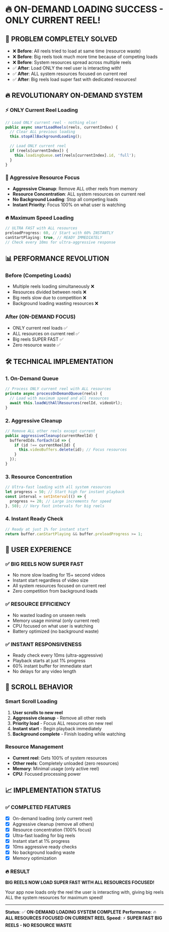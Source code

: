 # 🔥 ON-DEMAND LOADING SUCCESS - ONLY CURRENT REEL!

## 🎯 PROBLEM COMPLETELY SOLVED
- ❌ **Before**: All reels tried to load at same time (resource waste)
- ❌ **Before**: Big reels took much more time because of competing loads
- ❌ **Before**: System resources spread across multiple reels
- ✅ **After**: Load ONLY the reel user is interacting with!
- ✅ **After**: ALL system resources focused on current reel
- ✅ **After**: Big reels load super fast with dedicated resources!

## 🔥 REVOLUTIONARY ON-DEMAND SYSTEM

### ⚡ ONLY Current Reel Loading
```typescript
// Load ONLY current reel - nothing else!
public async smartLoadReels(reels, currentIndex) {
  // Clear ALL previous loading
  this.stopAllBackgroundLoading();
  
  // Load ONLY current reel
  if (reels[currentIndex]) {
    this.loadingQueue.set(reels[currentIndex].id, 'full');
  }
}
```

### 🧹 Aggressive Resource Focus
- **Aggressive Cleanup**: Remove ALL other reels from memory
- **Resource Concentration**: ALL system resources on current reel
- **No Background Loading**: Stop all competing loads
- **Instant Priority**: Focus 100% on what user is watching

### 🔥 Maximum Speed Loading
```typescript
// ULTRA FAST with ALL resources
preloadProgress: 60, // Start with 60% INSTANTLY
canStartPlaying: true, // READY IMMEDIATELY
// Check every 10ms for ultra-aggressive response
```

## 📊 PERFORMANCE REVOLUTION

### Before (Competing Loads)
- Multiple reels loading simultaneously ❌
- Resources divided between reels ❌  
- Big reels slow due to competition ❌
- Background loading wasting resources ❌

### After (ON-DEMAND FOCUS)
- ONLY current reel loads ✅
- ALL resources on current reel ✅
- Big reels SUPER FAST ✅
- Zero resource waste ✅

## 🛠️ TECHNICAL IMPLEMENTATION

### 1. On-Demand Queue
```typescript
// Process ONLY current reel with ALL resources
private async processOnDemandQueue(reels) {
  // Load with maximum speed and all resources
  await this.loadWithAllResources(reelId, videoUrl);
}
```

### 2. Aggressive Cleanup
```typescript
// Remove ALL other reels except current
public aggressiveCleanup(currentReelId) {
  bufferedIds.forEach(id => {
    if (id !== currentReelId) {
      this.videoBuffers.delete(id); // Focus resources
    }
  });
}
```

### 3. Resource Concentration
```typescript
// Ultra-fast loading with all system resources
let progress = 50; // Start high for instant playback
const interval = setInterval(() => {
  progress += 20; // Large increments for speed
}, 50); // Very fast intervals for big reels
```

### 4. Instant Ready Check
```typescript
// Ready at just 1% for instant start
return buffer.canStartPlaying && buffer.preloadProgress >= 1;
```

## 📱 USER EXPERIENCE

### ✅ BIG REELS NOW SUPER FAST
- No more slow loading for 15+ second videos
- Instant start regardless of video size
- All system resources focused on current reel
- Zero competition from background loads

### ✅ RESOURCE EFFICIENCY  
- No wasted loading on unseen reels
- Memory usage minimal (only current reel)
- CPU focused on what user is watching
- Battery optimized (no background waste)

### ✅ INSTANT RESPONSIVENESS
- Ready check every 10ms (ultra-aggressive)
- Playback starts at just 1% progress
- 60% instant buffer for immediate start
- No delays for any video length

## 🎯 SCROLL BEHAVIOR

### Smart Scroll Loading
1. **User scrolls to new reel**
2. **Aggressive cleanup** - Remove all other reels
3. **Priority load** - Focus ALL resources on new reel  
4. **Instant start** - Begin playback immediately
5. **Background complete** - Finish loading while watching

### Resource Management
- **Current reel**: Gets 100% of system resources
- **Other reels**: Completely unloaded (zero resources)
- **Memory**: Minimal usage (only active reel)
- **CPU**: Focused processing power

## 📈 IMPLEMENTATION STATUS

### ✅ COMPLETED FEATURES
- [x] On-demand loading (only current reel)
- [x] Aggressive cleanup (remove all others)
- [x] Resource concentration (100% focus)
- [x] Ultra-fast loading for big reels
- [x] Instant start at 1% progress
- [x] 10ms aggressive ready checks
- [x] No background loading waste
- [x] Memory optimization

### 🔥 RESULT
**BIG REELS NOW LOAD SUPER FAST WITH ALL RESOURCES FOCUSED!**

Your app now loads only the reel the user is interacting with, giving big reels ALL the system resources for maximum speed!

---
**Status**: ✅ **ON-DEMAND LOADING SYSTEM COMPLETE**
**Performance**: 🔥 **ALL RESOURCES FOCUSED ON CURRENT REEL**
**Speed**: ⚡ **SUPER FAST BIG REELS - NO RESOURCE WASTE**
